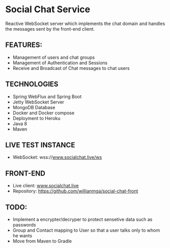 # Social Chat Service

Reactive WebSocket server which implements the chat domain and handles the messages sent by the front-end client. 

## FEATURES:
* Management of users and chat groups
* Management of Authentication and Sessions
* Receive and Broadcast of Chat messages to chat users

## TECHNOLOGIES
* Spring WebFlux and Spring Boot
* Jetty WebSocket Server
* MongoDB Database
* Docker and Docker compose
* Deployment to Heroku
* Java 8
* Maven

## LIVE TEST INSTANCE
* WebSocket: wss://www.socialchat.live/ws

## FRONT-END
* Live client: www.socialchat.live
* Repository: https://github.com/willianmga/social-chat-front

## TODO:
* Implement a encrypter/decryper to protect sensetive data such as passwords
* Group and Contact mapping to User so that a user talks only to whom he wants
* Move from Maven to Gradle